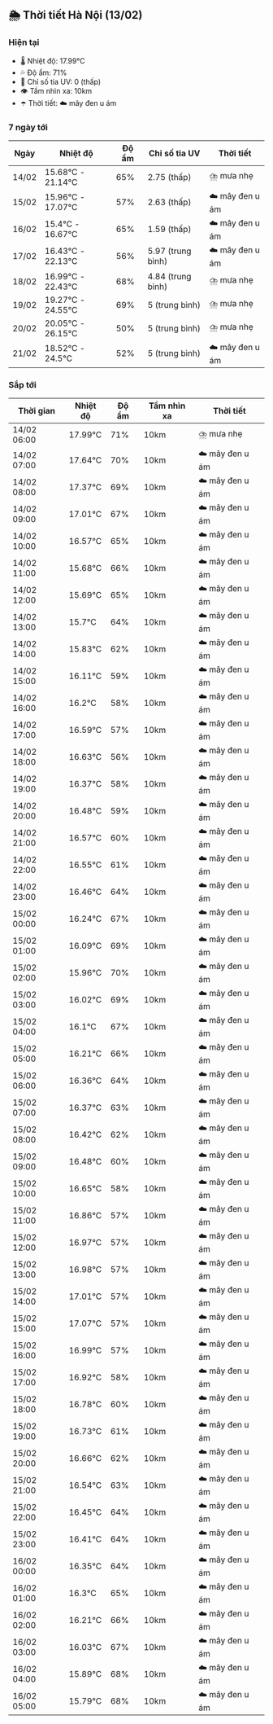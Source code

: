 ## 🌦️ Thời tiết Hà Nội (13/02)

### Hiện tại

- 🌡️ Nhiệt độ: 17.99℃
- 💦 Độ ẩm: 71%
- 🌟 Chỉ số tia UV: 0 (thấp)
- 👁️ Tầm nhìn xa: 10km
- ☂️ Thời tiết: ☁️ mây đen u ám

### 7 ngày tới

| Ngày | Nhiệt độ | Độ ẩm | Chỉ số tia UV | Thời tiết |
| --- | --- | --- | --- | --- |
| 14/02 | 15.68℃ - 21.14℃ | 65% | 2.75 (thấp) | ⛈️ mưa nhẹ |
| 15/02 | 15.96℃ - 17.07℃ | 57% | 2.63 (thấp) | ☁️ mây đen u ám |
| 16/02 | 15.4℃ - 16.67℃ | 65% | 1.59 (thấp) | ☁️ mây đen u ám |
| 17/02 | 16.43℃ - 22.13℃ | 56% | 5.97 (trung bình) | ☁️ mây đen u ám |
| 18/02 | 16.99℃ - 22.43℃ | 68% | 4.84 (trung bình) | ⛈️ mưa nhẹ |
| 19/02 | 19.27℃ - 24.55℃ | 69% | 5 (trung bình) | ⛈️ mưa nhẹ |
| 20/02 | 20.05℃ - 26.15℃ | 50% | 5 (trung bình) | ⛈️ mưa nhẹ |
| 21/02 | 18.52℃ - 24.5℃ | 52% | 5 (trung bình) | ☁️ mây đen u ám |

### Sắp tới

| Thời gian | Nhiệt độ | Độ ẩm | Tầm nhìn xa | Thời tiết |
| --- | --- | --- | --- | --- |
| 14/02 06:00 | 17.99℃ | 71% | 10km | ⛈️ mưa nhẹ |
| 14/02 07:00 | 17.64℃ | 70% | 10km | ☁️ mây đen u ám |
| 14/02 08:00 | 17.37℃ | 69% | 10km | ☁️ mây đen u ám |
| 14/02 09:00 | 17.01℃ | 67% | 10km | ☁️ mây đen u ám |
| 14/02 10:00 | 16.57℃ | 65% | 10km | ☁️ mây đen u ám |
| 14/02 11:00 | 15.68℃ | 66% | 10km | ☁️ mây đen u ám |
| 14/02 12:00 | 15.69℃ | 65% | 10km | ☁️ mây đen u ám |
| 14/02 13:00 | 15.7℃ | 64% | 10km | ☁️ mây đen u ám |
| 14/02 14:00 | 15.83℃ | 62% | 10km | ☁️ mây đen u ám |
| 14/02 15:00 | 16.11℃ | 59% | 10km | ☁️ mây đen u ám |
| 14/02 16:00 | 16.2℃ | 58% | 10km | ☁️ mây đen u ám |
| 14/02 17:00 | 16.59℃ | 57% | 10km | ☁️ mây đen u ám |
| 14/02 18:00 | 16.63℃ | 56% | 10km | ☁️ mây đen u ám |
| 14/02 19:00 | 16.37℃ | 58% | 10km | ☁️ mây đen u ám |
| 14/02 20:00 | 16.48℃ | 59% | 10km | ☁️ mây đen u ám |
| 14/02 21:00 | 16.57℃ | 60% | 10km | ☁️ mây đen u ám |
| 14/02 22:00 | 16.55℃ | 61% | 10km | ☁️ mây đen u ám |
| 14/02 23:00 | 16.46℃ | 64% | 10km | ☁️ mây đen u ám |
| 15/02 00:00 | 16.24℃ | 67% | 10km | ☁️ mây đen u ám |
| 15/02 01:00 | 16.09℃ | 69% | 10km | ☁️ mây đen u ám |
| 15/02 02:00 | 15.96℃ | 70% | 10km | ☁️ mây đen u ám |
| 15/02 03:00 | 16.02℃ | 69% | 10km | ☁️ mây đen u ám |
| 15/02 04:00 | 16.1℃ | 67% | 10km | ☁️ mây đen u ám |
| 15/02 05:00 | 16.21℃ | 66% | 10km | ☁️ mây đen u ám |
| 15/02 06:00 | 16.36℃ | 64% | 10km | ☁️ mây đen u ám |
| 15/02 07:00 | 16.37℃ | 63% | 10km | ☁️ mây đen u ám |
| 15/02 08:00 | 16.42℃ | 62% | 10km | ☁️ mây đen u ám |
| 15/02 09:00 | 16.48℃ | 60% | 10km | ☁️ mây đen u ám |
| 15/02 10:00 | 16.65℃ | 58% | 10km | ☁️ mây đen u ám |
| 15/02 11:00 | 16.86℃ | 57% | 10km | ☁️ mây đen u ám |
| 15/02 12:00 | 16.97℃ | 57% | 10km | ☁️ mây đen u ám |
| 15/02 13:00 | 16.98℃ | 57% | 10km | ☁️ mây đen u ám |
| 15/02 14:00 | 17.01℃ | 57% | 10km | ☁️ mây đen u ám |
| 15/02 15:00 | 17.07℃ | 57% | 10km | ☁️ mây đen u ám |
| 15/02 16:00 | 16.99℃ | 57% | 10km | ☁️ mây đen u ám |
| 15/02 17:00 | 16.92℃ | 58% | 10km | ☁️ mây đen u ám |
| 15/02 18:00 | 16.78℃ | 60% | 10km | ☁️ mây đen u ám |
| 15/02 19:00 | 16.73℃ | 61% | 10km | ☁️ mây đen u ám |
| 15/02 20:00 | 16.66℃ | 62% | 10km | ☁️ mây đen u ám |
| 15/02 21:00 | 16.54℃ | 63% | 10km | ☁️ mây đen u ám |
| 15/02 22:00 | 16.45℃ | 64% | 10km | ☁️ mây đen u ám |
| 15/02 23:00 | 16.41℃ | 64% | 10km | ☁️ mây đen u ám |
| 16/02 00:00 | 16.35℃ | 64% | 10km | ☁️ mây đen u ám |
| 16/02 01:00 | 16.3℃ | 65% | 10km | ☁️ mây đen u ám |
| 16/02 02:00 | 16.21℃ | 66% | 10km | ☁️ mây đen u ám |
| 16/02 03:00 | 16.03℃ | 67% | 10km | ☁️ mây đen u ám |
| 16/02 04:00 | 15.89℃ | 68% | 10km | ☁️ mây đen u ám |
| 16/02 05:00 | 15.79℃ | 68% | 10km | ☁️ mây đen u ám |
